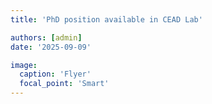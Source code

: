 ```yaml
---
title: 'PhD position available in CEAD Lab'

authors: [admin]
date: '2025-09-09'

image:
  caption: 'Flyer'
  focal_point: 'Smart'
---
```


